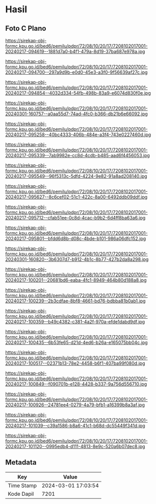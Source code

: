 # Hasil

## Foto C Plano

https://sirekap-obj-formc.kpu.go.id/bed6/pemilu/pdpr/72/08/10/20/17/7208102017001-20240217-094619--1881d7a0-b4f1-479a-8d19-37ba687e978a.jpg

https://sirekap-obj-formc.kpu.go.id/bed6/pemilu/pdpr/72/08/10/20/17/7208102017001-20240217-094700--297a9d9b-e0d0-45e3-a3f0-9f56639af27c.jpg

https://sirekap-obj-formc.kpu.go.id/bed6/pemilu/pdpr/72/08/10/20/17/7208102017001-20240217-094854--4032d334-54fb-498b-83a9-e6074d830f0e.jpg

https://sirekap-obj-formc.kpu.go.id/bed6/pemilu/pdpr/72/08/10/20/17/7208102017001-20240301-160757--a0aa55d7-74ad-4fc0-b366-db21b6e66092.jpg

https://sirekap-obj-formc.kpu.go.id/bed6/pemilu/pdpr/72/08/10/20/17/7208102017001-20240217-095258--40bc4333-406b-484e-a3f4-743e0227460d.jpg

https://sirekap-obj-formc.kpu.go.id/bed6/pemilu/pdpr/72/08/10/20/17/7208102017001-20240217-095339--7ab9982e-cc8d-4cdb-b485-aad6f4456053.jpg

https://sirekap-obj-formc.kpu.go.id/bed6/pemilu/pdpr/72/08/10/20/17/7208102017001-20240217-095549--96f5313c-5dfd-4224-9e82-91a8ad208140.jpg

https://sirekap-obj-formc.kpu.go.id/bed6/pemilu/pdpr/72/08/10/20/17/7208102017001-20240217-095627--8c6cef02-51c1-422c-8a00-6492ddb09ddf.jpg

https://sirekap-obj-formc.kpu.go.id/bed6/pemilu/pdpr/72/08/10/20/17/7208102017001-20240217-095712--cfab51ee-0c8d-4cac-b9b2-6d4ff8ba63a6.jpg

https://sirekap-obj-formc.kpu.go.id/bed6/pemilu/pdpr/72/08/10/20/17/7208102017001-20240217-095801--bfdd6d8b-d08c-4bde-b101-986a06dfc152.jpg

https://sirekap-obj-formc.kpu.go.id/bed6/pemilu/pdpr/72/08/10/20/17/7208102017001-20240301-160820--3b6307d7-b912-4b1c-8b77-427b2da8a298.jpg

https://sirekap-obj-formc.kpu.go.id/bed6/pemilu/pdpr/72/08/10/20/17/7208102017001-20240217-100201--20681bd6-eaba-4fc1-8949-464b80d188a8.jpg

https://sirekap-obj-formc.kpu.go.id/bed6/pemilu/pdpr/72/08/10/20/17/7208102017001-20240217-100239--2b3cdfae-8bf8-4661-bd76-bdbba81b0ab1.jpg

https://sirekap-obj-formc.kpu.go.id/bed6/pemilu/pdpr/72/08/10/20/17/7208102017001-20240217-100359--b49c4382-c381-4a2f-970a-efde1dabd9df.jpg

https://sirekap-obj-formc.kpu.go.id/bed6/pemilu/pdpr/72/08/10/20/17/7208102017001-20240217-100435--6b53fe65-d21d-4ed6-b26a-e165075bb04c.jpg

https://sirekap-obj-formc.kpu.go.id/bed6/pemilu/pdpr/72/08/10/20/17/7208102017001-20240217-100517--02371b13-78e2-4458-b6f1-407ba99f080d.jpg

https://sirekap-obj-formc.kpu.go.id/bed6/pemilu/pdpr/72/08/10/20/17/7208102017001-20240217-100849--f090701b-e128-4428-b337-9a756d556710.jpg

https://sirekap-obj-formc.kpu.go.id/bed6/pemilu/pdpr/72/08/10/20/17/7208102017001-20240217-100926--24781ee4-0279-4a79-bfb1-a16399b8a3af.jpg

https://sirekap-obj-formc.kpu.go.id/bed6/pemilu/pdpr/72/08/10/20/17/7208102017001-20240217-101039--c39a1586-b8a6-41c1-b68d-dc55449f341d.jpg

https://sirekap-obj-formc.kpu.go.id/bed6/pemilu/pdpr/72/08/10/20/17/7208102017001-20240217-101120--0995edb4-d111-4813-8e9c-520a6b07dec8.jpg


## Metadata

| Key        | Value               |
| ---------- | ------------------- |
| Time Stamp | 2024-03-01 17:03:54 |
| Kode Dapil | 7201                |



